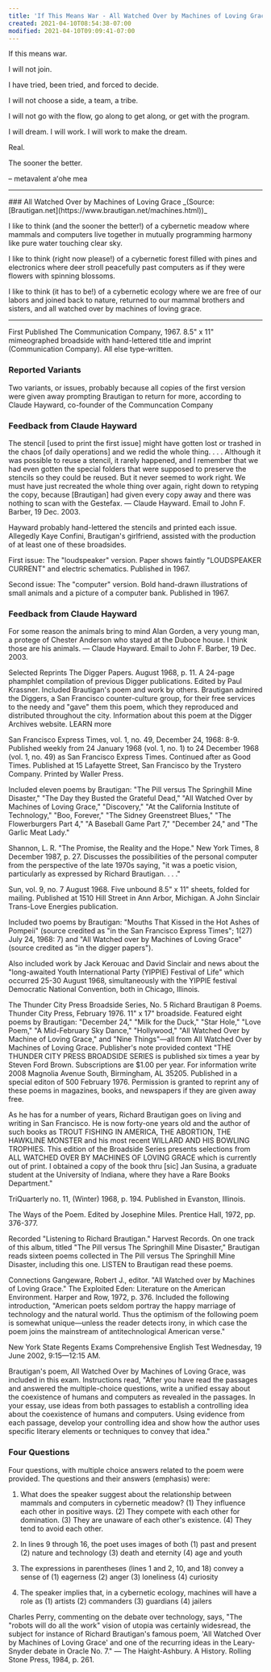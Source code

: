 ```yaml
---
title: 'If This Means War - All Watched Over by Machines of Loving Grace'
created: 2021-04-10T08:54:38-07:00
modified: 2021-04-10T09:09:41-07:00
---
```


If this means war.

I will not join.

I have tried, been tried, and forced to decide.

I will not choose a side, a team, a tribe.

I will not go with the flow, go along to get along, or get with the program.

I will dream. I will work. I will work to make the dream.

Real.

The sooner the better.

&ndash; metavalent aʻohe mea
<hr />
### All Watched Over by Machines of Loving Grace
_(Source: [Brautigan.net](https://www.brautigan.net/machines.html))_

I like to think (and
the sooner the better!)
of a cybernetic meadow
where mammals and computers
live together in mutually
programming harmony
like pure water
touching clear sky.

I like to think
     (right now please!)
of a cybernetic forest
filled with pines and electronics
where deer stroll peacefully
past computers
as if they were flowers
with spinning blossoms.

I like to think
     (it has to be!)
of a cybernetic ecology
where we are free of our labors
and joined back to nature,
returned to our mammal
brothers and sisters,
and all watched over
by machines of loving grace.
<hr />
First Published
The Communication Company, 1967.
8.5" x 11" mimeographed broadside with hand-lettered title and imprint (Communication Company). All else type-written.

### Reported Variants
Two variants, or issues, probably because all copies of the first version were given away prompting Brautigan to return for more, according to Claude Hayward, co-founder of the Communcation Company

### Feedback from Claude Hayward
The stencil [used to print the first issue] might have gotten lost or trashed in the chaos [of daily operations] and we redid the whole thing. . . . Although it was possible to reuse a stencil, it rarely happened, and I remember that we had even gotten the special folders that were supposed to preserve the stencils so they could be reused. But it never seemed to work right. We must have just recreated the whole thing over again, right down to retyping the copy, because [Brautigan] had given every copy away and there was nothing to scan with the Gestefax.
— Claude Hayward. Email to John F. Barber, 19 Dec. 2003.

Hayward probably hand-lettered the stencils and printed each issue. Allegedly Kaye Confini, Brautigan's girlfriend, assisted with the production of at least one of these broadsides.

First issue: The "loudspeaker" version.
Paper shows faintly "LOUDSPEAKER CURRENT" and electric schematics. Published in 1967.

Second issue: The "computer" version.
Bold hand-drawn illustrations of small animals and a picture of a computer bank. Published in 1967.

### Feedback from Claude Hayward
For some reason the animals bring to mind Alan Gorden, a very young man, a protege of Chester Anderson who stayed at the Duboce house. I think those are his animals.
— Claude Hayward. Email to John F. Barber, 19 Dec. 2003.

Selected Reprints
The Digger Papers. August 1968, p. 11.
A 24-page phamphlet compilation of previous Digger publications. Edited by Paul Krassner.
Included Brautigan's poem and work by others. Brautigan admired the Diggers, a San Francisco counter-culture group, for their free services to the needy and "gave" them this poem, which they reproduced and distributed throughout the city. Information about this poem at the Digger Archives website. LEARN more

San Francisco Express Times, vol. 1, no. 49, December 24, 1968: 8-9.
Published weekly from 24 January 1968 (vol. 1, no. 1) to 24 December 1968 (vol. 1, no. 49) as San Francisco Express Times. Continued after as Good Times. Published at 15 Lafayette Street, San Francisco by the Trystero Company. Printed by Waller Press.

Included eleven poems by Brautigan: "The Pill versus The Springhill Mine Disaster," "The Day they Busted the Grateful Dead," "All Watched Over by Machines of Loving Grace," "Discovery," "At the California Institute of Technology," "Boo, Forever," "The Sidney Greenstreet Blues," "The Flowerburgers Part 4," "A Baseball Game Part 7," "December 24," and "The Garlic Meat Lady."

Shannon, L. R. "The Promise, the Reality and the Hope." New York Times, 8 December 1987, p. 27.
Discusses the possibilities of the personal computer from the perspective of the late 1970s saying, "it was a poetic vision, particularly as expressed by Richard Brautigan. . . ."

Sun, vol. 9, no. 7 August 1968.
Five unbound 8.5" x 11" sheets, folded for mailing.
Published at 1510 Hill Street in Ann Arbor, Michigan. A John Sinclair Trans-Love Energies publication.

Included two poems by Brautigan: "Mouths That Kissed in the Hot Ashes of Pompeii" (source credited as "in the San Francisco Express Times"; 1(27) July 24, 1968: 7) and "All Watched over by Machines of Loving Grace" (source credited as "in the digger papers").

Also included work by Jack Kerouac and David Sinclair and news about the "long-awaited Youth International Party (YIPPIE) Festival of Life" which occurred 25-30 August 1968, simultaneously with the YIPPIE festival Democratic National Convention, both in Chicago, Illinois.

The Thunder City Press Broadside Series, No. 5 Richard Brautigan 8 Poems. Thunder City Press, February 1976.
11" x 17" broadside.
Featured eight poems by Brautigan: "December 24," "Milk for the Duck," "Star Hole," "Love Poem," "A Mid-February Sky Dance," "Hollywood," "All Watched Over by Machine of Loving Grace," and "Nine Things"—all from All Watched Over by Machines of Loving Grace. Publisher's note provided context
"THE THUNDER CITY PRESS BROADSIDE SERIES is published six times a year by Steven Ford Brown. Subscriptions are $1.00 per year. For information write 2008 Magnolia Avenue South, Birmingham, AL 35205. Published in a special editon of 500 February 1976. Permission is granted to reprint any of these poems in magazines, books, and newspapers if they are given away free.

As he has for a number of years, Richard Brautigan goes on living and writing in San Francisco. He is now forty-one years old and the author of such books as TROUT FISHING IN AMERICA, THE ABORTION, THE HAWKLINE MONSTER and his most recent WILLARD AND HIS BOWLING TROPHIES. This edition of the Broadside Series presents selections from ALL WATCHED OVER BY MACHINES OF LOVING GRACE which is currently out of print. I obtained a copy of the book thru [sic] Jan Susina, a graduate student at the University of Indiana, where they have a Rare Books Department."

TriQuarterly no. 11, (Winter) 1968, p. 194.
Published in Evanston, Illinois.

The Ways of the Poem. Edited by Josephine Miles. Prentice Hall, 1972, pp. 376-377.

Recorded
"Listening to Richard Brautigan." Harvest Records.
On one track of this album, titled "The Pill versus The Springhill Mine Disaster," Brautigan reads sixteen poems collected in The Pill versus The Springhill Mine Disaster, including this one.
LISTEN to Brautigan read these poems.

Connections
Gangeware, Robert J., editor. "All Watched over by Machines of Loving Grace." The Exploited Eden: Literature on the American Environment. Harper and Row, 1972, p. 376.
Included the following introduction, "American poets seldom portray the happy marriage of technology and the natural world. Thus the optimism of the following poem is somewhat unique—unless the reader detects irony, in which case the poem joins the mainstream of antitechnological American verse."

New York State Regents Exams Comprehensive English Test
Wednesday, 19 June 2002, 9:15—12:15 AM.

Brautigan's poem, All Watched Over by Machines of Loving Grace, was included in this exam. Instructions read, "After you have read the passages and answered the multiple-choice questions, write a unified essay about the coexistence of humans and computers as revealed in the passages. In your essay, use ideas from both passages to establish a controlling idea about the coexistence of humans and computers. Using evidence from each passage, develop your controlling idea and show how the author uses specific literary elements or techniques to convey that idea."

### Four Questions

Four questions, with multiple choice answers related to the poem were provided. The questions and their answers (emphasis) were:

1. What does the speaker suggest about the relationship between mammals and computers in cybernetic meadow?
(1) They influence each other in positive ways.
(2) They compete with each other for domination.
(3) They are unaware of each other's existence.
(4) They tend to avoid each other.

2. In lines 9 through 16, the poet uses images of both
(1) past and present
(2) nature and technology
(3) death and eternity
(4) age and youth

3. The expressions in parentheses (lines 1 and 2, 10, and 18) convey a sense of
(1) eagerness
(2) anger
(3) loneliness
(4) curiosity

4. The speaker implies that, in a cybernetic ecology, machines will have a role as
(1) artists
(2) commanders
(3) guardians
(4) jailers

Charles Perry, commenting on the debate over technology, says, "The "robots will do all the work" vision of utopia was certainly widesread, the subject for instance of Richard Brautigan's famous poem, 'All Watched Over by Machines of Loving Grace' and one of the recurring ideas in the Leary-Snyder debate in Oracle No. 7."
— The Haight-Ashbury. A History. Rolling Stone Press, 1984, p. 261.